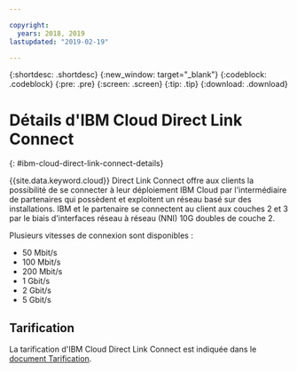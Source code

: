 ```yaml
---

copyright:
  years: 2018, 2019
lastupdated: "2019-02-19"

---
```


{:shortdesc: .shortdesc}
{:new_window: target="_blank"}
{:codeblock: .codeblock}
{:pre: .pre}
{:screen: .screen}
{:tip: .tip}
{:download: .download}

# Détails d'IBM Cloud Direct Link Connect
{: #ibm-cloud-direct-link-connect-details}

{{site.data.keyword.cloud}} Direct Link Connect offre aux clients la possibilité de se connecter à leur déploiement IBM Cloud par l'intermédiaire de partenaires qui possèdent et exploitent un réseau basé sur des installations. IBM et le partenaire se connectent au client aux couches 2 et 3 par le biais d'interfaces réseau à réseau (NNI) 10G doubles de couche 2.

Plusieurs vitesses de connexion sont disponibles :

* 50 Mbit/s
* 100 Mbit/s
* 200 Mbit/s
* 1 Gbit/s
* 2 Gbit/s
* 5 Gbit/s

## Tarification

La tarification d'IBM Cloud Direct Link Connect est indiquée dans le [document Tarification](/docs/infrastructure/direct-link?topic=direct-link-pricing-for-direct-link-connect).

